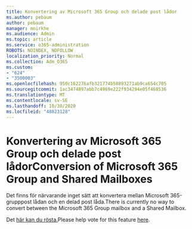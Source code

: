 ```yaml
---
title: Konvertering av Microsoft 365 Group och delade post lådor
ms.author: pebaum
author: pebaum
manager: mnirkhe
ms.audience: Admin
ms.topic: article
ms.service: o365-administration
ROBOTS: NOINDEX, NOFOLLOW
localization_priority: Normal
ms.collection: Adm_O365
ms.custom:
- "624"
- "3500003"
ms.openlocfilehash: 950c162276afb321774b58893271ab9ca654c705
ms.sourcegitcommit: 1ac3474897abb7c4969e222f934294e05f468536
ms.translationtype: MT
ms.contentlocale: sv-SE
ms.lasthandoff: 10/30/2020
ms.locfileid: "48823128"
---
```

# <a name="conversion-of-microsoft-365-group-and-shared-mailboxes"></a><span data-ttu-id="b4a37-102">Konvertering av Microsoft 365 Group och delade post lådor</span><span class="sxs-lookup"><span data-stu-id="b4a37-102">Conversion of Microsoft 365 Group and Shared Mailboxes</span></span>

<span data-ttu-id="b4a37-103">Det finns för närvarande inget sätt att konvertera mellan Microsoft 365-grupppost lådan och en delad post låda.</span><span class="sxs-lookup"><span data-stu-id="b4a37-103">There is currently no way to convert between the Microsoft 365 Group mailbox and a Shared Mailbox.</span></span>

<span data-ttu-id="b4a37-104">Det [här kan du rösta.](https://aka.ms/M365GroupToShared)</span><span class="sxs-lookup"><span data-stu-id="b4a37-104">Please help vote for this feature [here](https://aka.ms/M365GroupToShared).</span></span>
